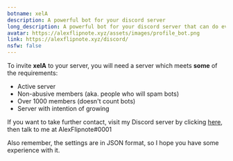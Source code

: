 ```yaml
---
botname: xelA
description: A powerful bot for your discord server
long_description: A powerful bot for your discord server that can do everything from fun commands to mod logging and tools
avatar: https://alexflipnote.xyz/assets/images/profile_bot.png
link: https://alexflipnote.xyz/discord/
nsfw: false
---
```

To invite **xelA** to your server, you will need a server which meets **some** of the requirements:

- Active server
- Non-abusive members (aka. people who will spam bots)
- Over 1000 members (doesn't count bots)
- Server with intention of growing

If you want to take further contact, visit my Discord server by clicking [here](https://discord.gg/DpxkY3x), then talk to me at AlexFlipnote#0001

Also remember, the settings are in JSON format, so I hope you have some experience with it.
